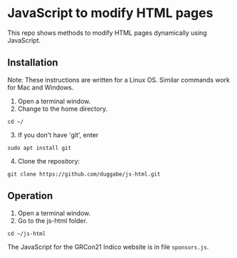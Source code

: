 # JavaScript to modify HTML pages

This repo shows methods to modify HTML pages dynamically using JavaScript.

## Installation

Note: These instructions are written for a Linux OS. Similar commands work for Mac and Windows.

1. Open a terminal window.
2. Change to the home directory.  
```
cd ~/  
```
3. If you don't have 'git', enter  
```
sudo apt install git  
```
4. Clone the repository:  
```
git clone https://github.com/duggabe/js-html.git
```

## Operation

1. Open a terminal window.
2. Go to the js-html folder.  
```
cd ~/js-html
```

The JavaScript for the GRCon21 Indico website is in file `sponsors.js`.
